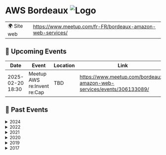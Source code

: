 # AWS Bordeaux ![Logo](https://example.com/logo-aws-bordeaux.png)

|                                |     |
| ------------------------------ | --- |
| 🌍 Site web                    | https://www.meetup.com/fr-FR/bordeaux-amazon-web-services/ |

<!-- EVENTS:START -->
## 📅 Upcoming Events

| Date | Event | Location | Link |
|------|--------|----------|------|
| 2025-02-20 18:30 | Meetup AWS re:Invent re:Cap | TBD | https://www.meetup.com/bordeaux-amazon-web-services/events/306133089/ |

## 📆 Past Events

<details>
<summary>2024</summary>

| Date | Event | Location | Link |
|------|--------|----------|------|
| 2024-11-14 18:30 | Meetup AWS Bordeaux : Serverless, FinOps, et GenAI | TBD | https://www.meetup.com/bordeaux-amazon-web-services/events/304288920/ |
</details>

<details>
<summary>2022</summary>

| Date | Event | Location | Link |
|------|--------|----------|------|
| 2022-05-11 19:00 | [Présentiel !] Meetup AWS Bordeaux #8 | TBD | https://www.meetup.com/bordeaux-amazon-web-services/events/285568376/ |
</details>

<details>
<summary>2021</summary>

| Date | Event | Location | Link |
|------|--------|----------|------|
| 2021-12-13 19:00 | Meetup AWS virtuel #12 - Migration | Online | https://www.meetup.com/bordeaux-amazon-web-services/events/282446411/ |
| 2021-11-16 19:00 | Meetup AWS virtuel #10 - IoT sur AWS | Online | https://www.meetup.com/bordeaux-amazon-web-services/events/281814921/ |
| 2021-09-15 19:00 | Meetup AWS virtuel #10 - Data sur AWS | Online | https://www.meetup.com/bordeaux-amazon-web-services/events/280378703/ |
| 2021-06-08 18:30 | Meetup virtuel AWS #9 - FinOps : Maitriser ses coûts dans le cloud | Online | https://www.meetup.com/bordeaux-amazon-web-services/events/278427584/ |
| 2021-05-19 18:30 | Meetup virtuel AWS #8 - La gestion de la scalabilité et des pics de charge | Online | https://www.meetup.com/bordeaux-amazon-web-services/events/278017587/ |
| 2021-03-31 18:00 | Meetup Special - Participez à une expérience d'apprentissage entre pairs | Online | https://www.meetup.com/bordeaux-amazon-web-services/events/277242569/ |
| 2021-03-30 09:00 | AWS Community Day France | Online | https://www.meetup.com/bordeaux-amazon-web-services/events/277030683/ |
| 2021-01-28 17:00 | AWS re:Invent 20 re:Cap - résumé des résumés pour les décideurs IT | Online | https://www.meetup.com/bordeaux-amazon-web-services/events/275581480/ |
| 2021-01-27 17:00 | AWS re:Invent 20 re:Cap - Informatique industrielle & technologies émergentes | Online | https://www.meetup.com/bordeaux-amazon-web-services/events/275581471/ |
| 2021-01-26 17:00 | AWS re:Invent 20 re:Cap - pour les responsables de la sécurité | Online | https://www.meetup.com/bordeaux-amazon-web-services/events/275581452/ |
| 2021-01-25 17:00 | AWS re:Invent 20 re:Cap - pour les administrateurs/trices de systèmes | Online | https://www.meetup.com/bordeaux-amazon-web-services/events/275581450/ |
| 2021-01-21 17:00 | AWS re:Invent 20 re:Cap - pour les développeurs / euses | Online | https://www.meetup.com/bordeaux-amazon-web-services/events/275581443/ |
| 2021-01-20 17:00 | AWS re:Invent 20 re:Cap - pour les ingénieurs de données (AIML) | Online | https://www.meetup.com/bordeaux-amazon-web-services/events/275581433/ |
| 2021-01-19 17:00 | AWS re:Invent 20 re:Cap - pour les analystes de données | Online | https://www.meetup.com/bordeaux-amazon-web-services/events/275581425/ |
| 2021-01-18 17:00 | AWS re:Invent 20 re:Cap - pour les architectes IT | Online | https://www.meetup.com/bordeaux-amazon-web-services/events/275581417/ |
</details>

<details>
<summary>2020</summary>

| Date | Event | Location | Link |
|------|--------|----------|------|
| 2020-11-19 18:30 | Meetup virtuel AWS #7 - Automatisation, orchestration et gouvernance sur AWS | Online | https://www.meetup.com/bordeaux-amazon-web-services/events/274511001/ |
| 2020-09-30 18:30 | AWS Virtual Meetup #6 - AWS et les media-techs | Online | https://www.meetup.com/bordeaux-amazon-web-services/events/273428797/ |
| 2020-07-30 18:00 | Live Coding with Bashar : Migration et transformation d'une app  | Online | https://www.meetup.com/bordeaux-amazon-web-services/events/wkzvrrybckbnc/ |
| 2020-07-23 18:00 | Live Coding with Bashar : Migration et transformation d'une app  | Online | https://www.meetup.com/bordeaux-amazon-web-services/events/wkzvrrybckbfc/ |
| 2020-07-16 18:00 | Live Coding with Bashar : Migration et transformation d'une app  | Online | https://www.meetup.com/bordeaux-amazon-web-services/events/wkzvrrybckbvb/ |
| 2020-07-09 18:00 | Live Coding with Bashar : Migration et transformation d'une app  | Online | https://www.meetup.com/bordeaux-amazon-web-services/events/wkzvrrybckbmb/ |
| 2020-07-02 18:00 | Live Coding with Bashar : Migration et transformation d'une app  | Online | https://www.meetup.com/bordeaux-amazon-web-services/events/wkzvrrybckbdb/ |
| 2020-07-01 19:00 | AWS Virtual Meetup #5 - Chaos engineering | Online | https://www.meetup.com/bordeaux-amazon-web-services/events/271494821/ |
| 2020-06-25 18:00 | Live Coding with Bashar : Migration et transformation d'une app  | Online | https://www.meetup.com/bordeaux-amazon-web-services/events/wkzvrrybcjbhc/ |
| 2020-06-18 18:00 | Live Coding with Bashar : Migration et transformation d'une app  | Online | https://www.meetup.com/bordeaux-amazon-web-services/events/wkzvrrybcjbxb/ |
| 2020-06-11 18:00 | Live Coding with Bashar : Migration et transformation d'une app  | Online | https://www.meetup.com/bordeaux-amazon-web-services/events/wkzvrrybcjbpb/ |
| 2020-06-04 18:00 | Live Coding with Bashar : Migration et transformation d'une app  | Online | https://www.meetup.com/bordeaux-amazon-web-services/events/wkzvrrybcjbgb/ |
| 2020-05-28 18:00 | Live Coding with Bashar : Migration et transformation d'une app  | Online | https://www.meetup.com/bordeaux-amazon-web-services/events/wkzvrrybchblc/ |
| 2020-05-21 18:00 | Live Coding with Bashar : Migration et transformation d'une app  | Online | https://www.meetup.com/bordeaux-amazon-web-services/events/wkzvrrybchbcc/ |
| 2020-05-14 18:00 | Live Coding with Bashar : Migration et transformation d'une app  | Online | https://www.meetup.com/bordeaux-amazon-web-services/events/wkzvrrybchbsb/ |
| 2020-05-07 18:00 | Live Coding with Bashar : Migration et transformation d'une app  | Online | https://www.meetup.com/bordeaux-amazon-web-services/events/wkzvrrybchbkb/ |
| 2020-04-23 18:50 | Meetup virtuel AWS #2 - L'orchestration Kubernetes sur AWS | Online | https://www.meetup.com/bordeaux-amazon-web-services/events/270058143/ |
| 2020-03-25 18:50 | Meetup virtuel AWS #1 - AWS dans l'univers du Gaming | Online | https://www.meetup.com/bordeaux-amazon-web-services/events/269643080/ |
| 2020-02-06 19:00 | Meetup AWS Bordeaux #7 - @Betclic - Résilience & sécurité sur AWS | TBD | https://www.meetup.com/bordeaux-amazon-web-services/events/267721451/ |
</details>

<details>
<summary>2019</summary>

| Date | Event | Location | Link |
|------|--------|----------|------|
| 2019-12-19 19:00 | Meetup AWS Bordeaux #6 - re:Invent 2019 re:Cap | TBD | https://www.meetup.com/bordeaux-amazon-web-services/events/265659080/ |
| 2019-10-17 19:00 | Meetup AWS Bordeaux #5 - Architectures modernes & Serverless | TBD | https://www.meetup.com/bordeaux-amazon-web-services/events/265467974/ |
| 2019-06-13 19:00 | Meetup AWS Bordeaux #4 - Retours d'expériences AT Internet & Betclic | TBD | https://www.meetup.com/bordeaux-amazon-web-services/events/261322618/ |
| 2019-05-09 19:30 | Meetup AWS Bordeaux #3 - Les piliers de l'observabilité appliqués au Serverless | TBD | https://www.meetup.com/bordeaux-amazon-web-services/events/260941625/ |
| 2019-02-07 19:30 | Meetup AWS Bordeaux #2 - Implémenter une Skill Alexa en serverless avec AWS | TBD | https://www.meetup.com/bordeaux-amazon-web-services/events/258187943/ |
</details>

<details>
<summary>2017</summary>

| Date | Event | Location | Link |
|------|--------|----------|------|
| 2017-06-07 19:00 | Meetup AWS Bordeaux #1 | TBD | https://www.meetup.com/bordeaux-amazon-web-services/events/229864331/ |
</details>
<!-- EVENTS:END -->